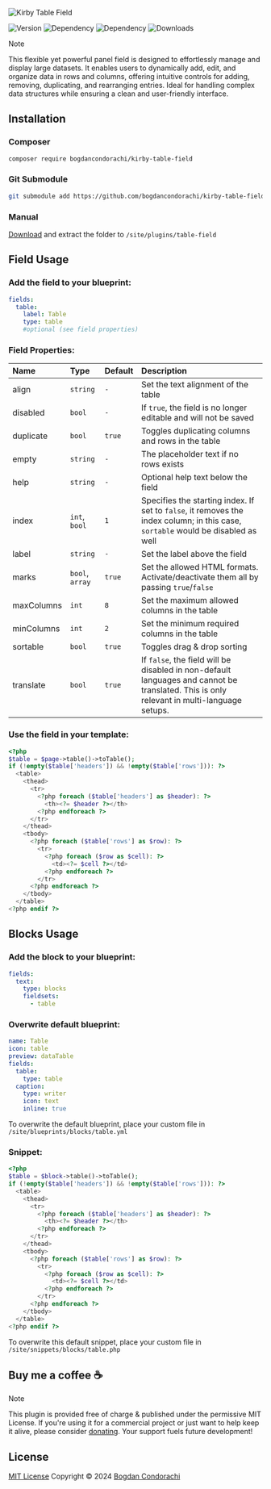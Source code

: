 ![Kirby Table Field](./.github/preview.png)

![Version](https://img.shields.io/packagist/v/bogdancondorachi/kirby-table-field?style=for-the-badge&label=Version&labelColor=3d444d&color=096BDE)
![Dependency](https://img.shields.io/packagist/dependency-v/bogdancondorachi/kirby-table-field/getkirby%2Fcms?style=for-the-badge&label=Kirby&labelColor=3d444d&color=F4E162)
![Dependency](https://img.shields.io/packagist/dependency-v/bogdancondorachi/kirby-table-field/php?style=for-the-badge&label=PHP&labelColor=3d444d&color=7C72FF)
![Downloads](https://img.shields.io/packagist/dt/bogdancondorachi/kirby-table-field?style=for-the-badge&labelColor=3d444d&color=2DA44E)

> [!NOTE]
> This flexible yet powerful panel field is designed to effortlessly manage and display large datasets. It enables users to dynamically add, edit, and organize data in rows and columns, offering intuitive controls for adding, removing, duplicating, and rearranging entries. Ideal for handling complex data structures while ensuring a clean and user-friendly interface.

## Installation

### Composer

```bash
composer require bogdancondorachi/kirby-table-field
```

### Git Submodule
```bash
git submodule add https://github.com/bogdancondorachi/kirby-table-field.git site/plugins/table-field
```

### Manual

[Download](https://api.github.com/repos/bogdancondorachi/kirby-table-field/zipball) and extract the folder to `/site/plugins/table-field`

## Field Usage

### Add the field to your blueprint:
```yaml
fields:
  table:
    label: Table
    type: table
    #optional (see field properties)
```

### Field Properties:
| Name       | Type            | Default | Description                                                      |
|:-----------|:----------------|:--------|:-----------------------------------------------------------------|
| align      | `string`        | `-`     | Set the text alignment of the table                              |
| disabled   | `bool`          | `-`     | If `true`, the field is no longer editable and will not be saved |
| duplicate  | `bool`          | `true`  | Toggles duplicating columns and rows in the table                |
| empty      | `string`        | `-`     | The placeholder text if no rows exists                           |
| help       | `string`        | `-`     | Optional help text below the field                               |
| index      | `int`, `bool`   | `1`     | Specifies the starting index. If set to `false`, it removes the index column; in this case, `sortable` would be disabled as well                                                                        |
| label      | `string`        | `-`     | Set the label above the field                                    |
| marks      | `bool`, `array` | `true`  | Set the allowed HTML formats. Activate/deactivate them all by passing `true`/`false`                                                                                                     |
| maxColumns | `int`           | `8`     | Set the maximum allowed columns in the table                     |
| minColumns | `int`           | `2`     | Set the minimum required columns in the table                    |
| sortable   | `bool`          | `true`  | Toggles drag & drop sorting                                      |
| translate  | `bool`          | `true`  | If `false`, the field will be disabled in non-default languages and cannot be translated. This is only relevant in multi-language setups.                                                                     |

### Use the field in your template:
```php
<?php 
$table = $page->table()->toTable();
if (!empty($table['headers']) && !empty($table['rows'])): ?>
  <table>
    <thead>
      <tr>
        <?php foreach ($table['headers'] as $header): ?>
          <th><?= $header ?></th>
        <?php endforeach ?>
      </tr>
    </thead>
    <tbody>
      <?php foreach ($table['rows'] as $row): ?>
        <tr>
          <?php foreach ($row as $cell): ?>
            <td><?= $cell ?></td>
          <?php endforeach ?>
        </tr>
      <?php endforeach ?>
    </tbody>
  </table>
<?php endif ?>
```

## Blocks Usage

### Add the block to your blueprint:
```yaml
fields:
  text:
    type: blocks
    fieldsets:
      - table
```
### Overwrite default blueprint:
```yaml
name: Table
icon: table
preview: dataTable
fields:
  table:
    type: table
  caption:
    type: writer
    icon: text
    inline: true
```
To overwrite the default blueprint, place your custom file in `/site/blueprints/blocks/table.yml`

### Snippet:
```php
<?php 
$table = $block->table()->toTable();
if (!empty($table['headers']) && !empty($table['rows'])): ?>
  <table>
    <thead>
      <tr>
        <?php foreach ($table['headers'] as $header): ?>
          <th><?= $header ?></th>
        <?php endforeach ?>
      </tr>
    </thead>
    <tbody>
      <?php foreach ($table['rows'] as $row): ?>
        <tr>
          <?php foreach ($row as $cell): ?>
            <td><?= $cell ?></td>
          <?php endforeach ?>
        </tr>
      <?php endforeach ?>
    </tbody>
  </table>
<?php endif ?>
```
To overwrite this default snippet, place your custom file in `/site/snippets/blocks/table.php`

## Buy me a coffee ☕

> [!NOTE]
> This plugin is provided free of charge & published under the permissive MIT License.  If you're using it for a commercial project or just want to help keep it alive, please consider [donating](https://github.com/sponsors/bogdancondorachi). Your support fuels future development!

## License

[MIT License](./LICENSE) Copyright © 2024 [Bogdan Condorachi](https://github.com/bogdancondorachi)
